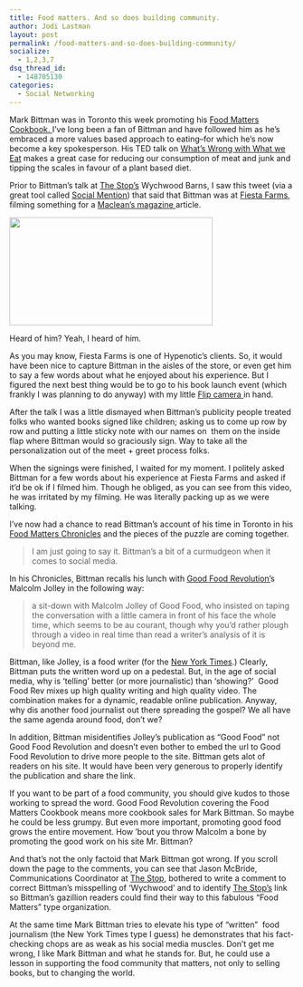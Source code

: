 ```yaml
---
title: Food matters. And so does building community.
author: Jodi Lastman
layout: post
permalink: /food-matters-and-so-does-building-community/
socialize:
  - 1,2,3,7
dsq_thread_id:
  - 148705130
categories:
  - Social Networking
---
```

Mark Bittman was in Toronto this week promoting his [Food Matters Cookbook. ][1]I&#8217;ve long been a fan of Bittman and have followed him as he&#8217;s embraced a more values based approach to eating&#8211;for which he&#8217;s now become a key spokesperson. His TED talk on [What&#8217;s Wrong with What we Eat][2] makes a great case for reducing our consumption of meat and junk and tipping the scales in favour of a plant based diet.

Prior to Bittman&#8217;s talk at [The Stop&#8217;s][3] Wychwood Barns, I saw this tweet (via a great tool called [Social Mention][4]) that said that Bittman was at [Fiesta Farms,][5] filming something for a [Maclean&#8217;s magazine ][6]article.

<a rel="attachment wp-att-3036" href="http://hypenotic.com/socialmedia-2/3035/food-matters-and-so-does-building-community/attachment/screen-shot-2010-09-29-at-11-27-25-am"><img class="alignleft size-full wp-image-3036" title="Screen shot 2010-09-29 at 11.27.25 AM" src="http://hypenotic.com/wordpress/wp-content/uploads/2010/09/Screen-shot-2010-09-29-at-11.27.25-AM.png" alt="" width="359" height="191" /></a>

Heard of him? Yeah, I heard of him.

As you may know, Fiesta Farms is one of Hypenotic&#8217;s clients. So, it would have been nice to capture Bittman in the aisles of the store, or even get him to say a few words about what he enjoyed about his experience. But I figured the next best thing would be to go to his book launch event (which frankly I was planning to do anyway) with my little [Flip camera ][7]in hand.

After the talk I was a little dismayed when Bittman&#8217;s publicity people treated folks who wanted books signed like children; asking us to come up row by row and putting a little sticky note with our names on  them on the inside flap where Bittman would so graciously sign. Way to take all the personalization out of the meet + greet process folks.

When the signings were finished, I waited for my moment. I politely asked Bittman for a few words about his experience at Fiesta Farms and asked if it&#8217;d be ok if I filmed him. Though he obliged, as you can see from this video, he was irritated by my filming. He was literally packing up as we were talking.



I&#8217;ve now had a chance to read Bittman&#8217;s account of his time in Toronto in his [Food Matters Chronicles][8] and the pieces of the puzzle are coming together.

> I am just going to say it. Bittman&#8217;s a bit of a curmudgeon when it comes to social media.

In his Chronicles, Bittman recalls his lunch with [Good Food Revolution&#8217;][9]s Malcolm Jolley in the following way:

> a sit-down with Malcolm Jolley of Good Food, who insisted on taping the conversation with a little camera in front of his face the whole time, which seems to be au courant, though why you&#8217;d rather plough through a video in real time than read a writer&#8217;s analysis of it is beyond me.

Bittman, like Jolley, is a food writer (for the [New York Times][10].) Clearly, Bittman puts the written word up on a pedestal. But, in the age of social media, why is &#8216;telling&#8217; better (or more journalistic) than &#8216;showing?&#8217;  Good Food Rev mixes up high quality writing and high quality video. The combination makes for a dynamic, readable online publication. Anyway, why dis another food journalist out there spreading the gospel? We all have the same agenda around food, don&#8217;t we?

In addition, Bittman misidentifies Jolley&#8217;s publication as &#8220;Good Food&#8221; not Good Food Revolution and doesn&#8217;t even bother to embed the url to Good Food Revolution to drive more people to the site. Bittman gets alot of readers on his site. It would have been very generous to properly identify the publication and share the link.

If you want to be part of a food community, you should give kudos to those working to spread the word. Good Food Revolution covering the Food Matters Cookbook means more cookbook sales for Mark Bittman. So maybe he could be less grumpy. But even more important, promoting good food grows the entire movement. How &#8217;bout you throw Malcolm a bone by promoting the good work on his site Mr. Bittman?

And that&#8217;s not the only factoid that Mark Bittman got wrong. If you scroll down the page to the comments, you can see that Jason McBride, Communications Coordinator at [The Stop][3], bothered to write a comment to correct Bittman&#8217;s misspelling of &#8216;Wychwood&#8217; and to identify [The Stop&#8217;s][3] link so Bittman&#8217;s gazillion readers could find their way to this fabulous &#8220;Food Matters&#8221; type organization.

At the same time Mark Bittman tries to elevate his type of &#8220;written&#8221;  food journalism (the New York Times type I guess) he demonstrates that his fact-checking chops are as weak as his social media muscles. Don&#8217;t get me wrong, I like Mark Bittman and what he stands for. But, he could use a lesson in supporting the food community that matters, not only to selling books, but to changing the world.

 [1]: http://www.amazon.com/Food-Matters-Cookbook-Revolutionary-Recipes/dp/1439120234/ref=sr_1_1?s=books&ie=UTF8&qid=1284660910&sr=1-1
 [2]: http://www.ted.com/talks/mark_bittman_on_what_s_wrong_with_what_we_eat.html
 [3]: http://www.thestop.org/
 [4]: http://www.socialmention.com/
 [5]: http://www.fiestafarms.ca
 [6]: http://www2.macleans.ca/
 [7]: http://www.theflip.com/en-ca/
 [8]: http://markbittman.com/the-food-matters-cookbook-chronicles-toronto
 [9]: http://www.goodfoodrev.com/
 [10]: http://dinersjournal.blogs.nytimes.com/author/mark-bittman/